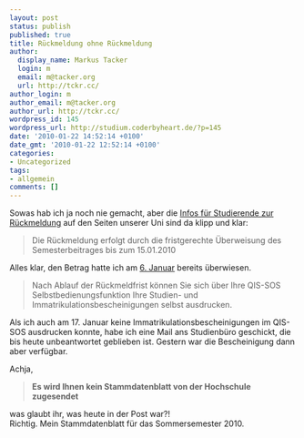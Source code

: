 ```yaml
---
layout: post
status: publish
published: true
title: Rückmeldung ohne Rückmeldung
author:
  display_name: Markus Tacker
  login: m
  email: m@tacker.org
  url: http://tckr.cc/
author_login: m
author_email: m@tacker.org
author_url: http://tckr.cc/
wordpress_id: 145
wordpress_url: http://studium.coderbyheart.de/?p=145
date: '2010-01-22 14:52:14 +0100'
date_gmt: '2010-01-22 12:52:14 +0100'
categories:
- Uncategorized
tags:
- allgemein
comments: []
---
```

<p>Sowas hab ich ja noch nie gemacht, aber die <a href="http://www.hs-rm.de/hochschule/bewerben-studieren/infos-fuer-studierende/rueckmeldung/index.html">Infos für Studierende zur Rückmeldung</a> auf den Seiten unserer Uni sind da klipp und klar:</p>
<blockquote><p>Die Rückmeldung erfolgt durch die fristgerechte Überweisung des Semesterbeitrages bis zum 15.01.2010</p></blockquote>
<p>Alles klar, den Betrag hatte ich am <a href="http://twitter.com/markusstudiert/status/7090917488">6. Januar</a> bereits überwiesen.</p>
<blockquote><p>Nach Ablauf der Rückmeldfrist können Sie sich über Ihre QIS-SOS Selbstbedienungsfunktion Ihre Studien- und Immatrikulationsbescheinigungen selbst ausdrucken.</p></blockquote>
<p>Als ich auch am 17. Januar keine Immatrikulationsbescheinigungen im QIS-SOS ausdrucken konnte, habe ich eine Mail ans Studienbüro geschickt, die bis heute unbeantwortet geblieben ist. Gestern war die Bescheinigung dann aber verfügbar.</p>
<p>Achja, </p>
<blockquote><p><strong>Es wird Ihnen kein Stammdatenblatt von der Hochschule zugesendet</strong></p></blockquote>
<p>was glaubt ihr, was heute in der Post war?!<br />
Richtig. Mein Stammdatenblatt für das Sommersemester 2010.</p>
